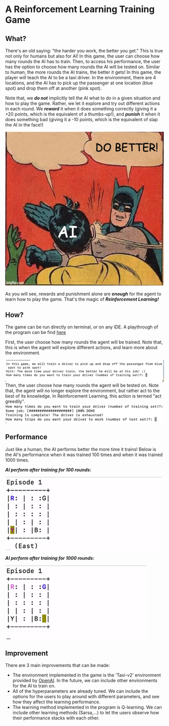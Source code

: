# A Reinforcement Learning Training Game

## What?
There's an old saying: "the harder you work, the better you get." This is true not only for humans but also for AI! In this game, the user can choose how many rounds the AI has to train. Then, to access his performance, the user has the option to choose how many rounds the AI will be tested on. Similar to human, the more rounds the AI trains, the better it gets! In this game, the player will teach the AI to be a taxi driver. In the environment, there are 4 locations, and the AI has to pick up the passenger at one location (blue spot) and drop them off at another (pink spot). 

Note that, we ***do not*** implicitly tell the AI what to do in a given situation and how to play the game. Rather, we let it explore and try out different actions in each round. We ***reward*** it when it does something correctly (giving it a +20 points, which is the equivalent of a thumbs-up!), and ***punish*** it when it does something bad (giving it a -10 points, which is the equivalent of slap the AI in the face!)

![](meme.png)

As you will see, rewards and punishment alone are ***enough*** for the agent to learn how to play the game. That's the magic of ***Reinforcement Learning!*** 

## How?
The game can be run directly on terminal, or on any IDE. A playthrough of the program can be find [here](https://www.youtube.com/watch?v=xtqAbc157JQ)

First, the user choose how many rounds the agent will be trained. Note that, this is when the agent will explore different actions, and learn more about the environment. 

![](Screenshot%20Train.png)
Then, the user choose how many rounds the agent will be tested on. Note that, the agent will no longer explore the environment, but rather act to the best of its knowledge. In Reinforcement Learning, this action is termed "act greedily". 
![](Screenshot%20Test.png)
## Performance

Just like a human, the AI performs better the more time it trains! Below is the AI's performance when it was trained 100 times and when it was trained 1000 times. 

***AI perform after training for 100 rounds:***

![](100%20round.gif)

***AI perform after training for 1000 rounds:***

![](1000%20round.gif)

## Improvement
There are 3 main improvements that can be made:
- The environment implemented in the game is the 'Taxi-v2' environment provided by [OpenAI](https://gym.openai.com/envs/#classic_control). In the future, we can include other environments for the AI to train on. 
- All of the hyperparameters are already tuned. We can include the options for the users to play around with different parameters, and see how they affect the learning performance. 
- The learning method implemented in the program is Q-learning. We can include other learning methods (Sarsa,...) to let the users observe how their performance stacks with each other. 



